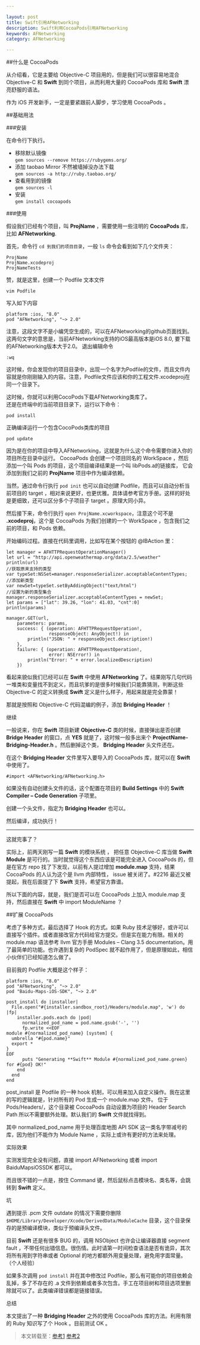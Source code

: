 ```yaml
---

layout: post
title: Swift引用AFNetworking
description: Swift利用CocoaPods引用AFNetworking
keywords: AFNetworking
category: AFNetworking

---
```


##什么是 CocoaPods


从介绍看，它是主要给 Objective-C 项目用的，但是我们可以很容易地混合 Objective-C 和 **Swift** 到同个项目，从而利用大量的 CocoaPods 库和 **Swift** 漂亮舒服的语法。

作为 iOS 开发新手，一定是要紧跟前人脚步，学习使用 CocoaPods 。

##基础用法


###安装

在命令行下执行。  

+ 移除默认镜像  
`gem sources --remove https://rubygems.org/`   
+ 添加 taobao Mirror 不然被墙掉没办法下载  
`gem sources -a http://ruby.taobao.org/`
+ 查看用到的镜像  
`gem sources -l`   
+ 安装  
`gem install cocoapods`
  
###使用

假设我们已经有个项目，叫 **ProjName** ，需要使用一些注明的 **CocoaPods** 库，比如 **AFNetworking**.


首先，命令行 `cd 到我们的项目目录`，一般 `ls` 命令会看到如下几个文件夹：

	ProjName
	ProjName.xcodeproj
	ProjNameTests
赞，就是这里，创建一个 Podfile 文本文件

	vim Podfile
写入如下内容

	platform :ios, "8.0"
	pod "AFNetworking", "~> 2.0"
注意，这段文字不是小编凭空生成的，可以在AFNetworking的github页面找到。  
这两句文字的意思是，当前AFNetworking支持的iOS最高版本是iOS 8.0, 要下载的AFNetworking版本大于2.0。
退出编辑命令

	:wq
	
这时候，你会发现你的项目目录中，出现一个名字为Podfile的文件，而且文件内容就是你刚刚输入的内容。注意，Podfile文件应该和你的工程文件.xcodeproj在同一个目录下。

这时候，你就可以利用CocoPods下载AFNetworking类库了。  
还是在终端中的当前项目目录下，运行以下命令：

	pod install
正确编译运行一个包含CocoPods类库的项目

	pod update
因为是在你的项目中导入AFNetworking，这就是为什么这个命令需要你进入你的项目所在目录中运行。
CocoaPods 会创建一个项目同名的 WorkSpace ，然后添加一个叫 Pods 的项目，这个项目编译结果是一个叫 libPods.a的链接库， 它会添加到我们之前的 **ProjName** 项目中作为编译依赖。

当然，通过命令行执行 `pod init` 也可以自动创建 Podfile，而且可以自动分析当前项目的 target ，相对来说更好，也更优雅。具体请参考官方手册。这样的好处是更细致，还可以区分多个子项目子 target 。原理大同小异。

然后接下来，命令行执行 `open ProjName.xcworkspace`，注意这个可不是 **.xcodeproj**，这个是 CocoaPods 为我们创建的一个 WorkSpace ，包含我们之前的项目，和 Pods 依赖。

开始编码过程。直接在代码里调用，比如写在某个按钮的 @IBAction 里：

    let manager = AFHTTPRequestOperationManager()
    let url = "http://api.openweathermap.org/data/2.5/weather"
    println(url)
	//获取原来支持的类型
    var typeSet:NSSet=manager.responseSerializer.acceptableContentTypes;
    //添加新类型
    var newSet=typeSet.setByAddingObject("text/html")
    //设置为新的类型集合
    manager.responseSerializer.acceptableContentTypes = newSet;
    let params = ["lat": 39.26, "lon": 41.03, "cnt":0]
    println(params)

    manager.GET(url,
        parameters: params,
        success: { (operation: AFHTTPRequestOperation!,
                    responseObject: AnyObject!) in
            println("JSON: " + responseObject.description!)
        },
        failure: { (operation: AFHTTPRequestOperation!,
                    error: NSError!) in
            println("Error: " + error.localizedDescription)
        })


看起来貌似我们已经可以在 **Swift** 中使用 **AFNetworking** 了。结果刚写几句代码一堆类和变量找不到定义，而且坑爹的是很多时候我们只能靠猜测，判断这些 Objective-C 的定义转换成 **Swift** 定义是什么样子，用起来就是完全靠蒙！

那就是按照和 Objective-C 代码混编的例子，添加 **Bridging Header** ！

继续

一般说来，你在 **Swift** 项目新建 **Objective-C** 类的时候，直接弹出是否创建 **Bridge Header** 的窗口，点 **YES** 就是了，这时候一般多出来个 **ProjectName-Bridging-Header.h** 。然后删掉这个类， **Bridging Header** 头文件还在。

在这个 **Bridging Header** 文件里写入要导入的 CocoaPods 库，就可以在 **Swift** 中使用了。

	#import <AFNetworking/AFNetworking.h>
如果没有自动创建头文件的话，这个配置在项目的 **Build Settings** 中的 **Swift Compiler – Code Generation** 子项里。

创建一个头文件，指定为 **Bridging Header** 也可以。

然后编译，成功执行！
******
这就完事了？

实际上，前两天刚写一篇 **Swift** 的模块系统 ， 把任意 Objective-C 库当做 **Swift Module** 是可行的。当时就觉得这个东西应该是可能完全进入 CocoaPods 的，但是在官方 repo 找了下发现，以前有人提过增加 **module.map** 支持，结果 CocoaPods 的人认为这个是 llvm 内部特性， issue 被关闭了。#2216 最近又被提起，我在后面提了下 **Swift** 支持，希望官方靠谱。

所以下面的内容，就是，我们是否可以在 CocoaPods 上加入 module.map 支持，然后直接在 **Swift** 中 import ModuleName ？

##扩展 CocoaPods

考虑了多种方式，最后选择了 Hook 的方式。如果 Ruby 技术足够好，或许可以直接写个插件。或者直接改官方代码给官方提交。但是实在能力有限。相关的 module.map 语法参考 llvm 官方手册 Modules – Clang 3.5 documentation。用了最简单的功能。也许遇到复杂的 PodSpec 就不起作用了，但是原理如此，相信小伙伴们已经知道怎么做了。

目前我的 Podfile 大概是这个样子：


	platform :ios, "8.0"
	pod "AFNetworking", "~> 2.0"
	pod "Baidu-Maps-iOS-SDK", "~> 2.0"
	
	post_install do |installer|
	  File.open("#{installer.sandbox_root}/Headers/module.map", 'w') do |fp|
	    installer.pods.each do |pod|
	      normalized_pod_name = pod.name.gsub('-', '')
	      fp.write <<EOF
	module #{normalized_pod_name} [system] {
	  umbrella "#{pod.name}"
	  export *
	}
	EOF
	      puts "Generating **Swift** Module #{normalized_pod_name.green} for #{pod} OK!"
	    end
	  end
	end
post_install 是 Podfile 的一种 hook 机制，可以用来加入自定义操作。我在这里的写的逻辑就是，针对所有的 Pod 生成一个 module.map 文件。 位于 Pods/Headers/，这个目录被 CocoaPods 自动设置为项目的 Header Search Path 所以不需要额外处理。默认我们的 **Swift** 文件就找得到。

其中 normalized_pod_name 用于处理百度地图 API SDK 这一类名字带减号的库，因为他们不能作为 Module Name ，实际上或许有更好的方法来处理。

实际效果

实测发现完全没有问题，直接 import AFNetworking 或者 import BaiduMapsiOSSDK 都可以。

而且很不错的一点是，按住 Command 键，然后鼠标点击模块名、类名等，会跳转到 **Swift** 定义。

坑

遇到提示 .pcm 文件 outdate 的情况下需要你删除 `$HOME/Library/Developer/Xcode/DerivedData/ModuleCache` 目录，这个目录保存的是预编译模块，类似于预编译头文件。

目前 **Swift** 还是有很多 BUG 的，调用 NSObject 也许会让编译器直接 segment fault ，不带任何出错信息。很伤情。此时请第一时间检查语法是否有诡异，其次将所有用到字符串或者 Optional 的地方都额外用变量处理，避免用字面常量。（个人经验）

如果多次调用 `pod install` 并在其中修改过 Podfile，那么有可能你的项目依赖会乱掉，多了不存在的 .a 文件到依赖或者多次包含。手工在项目树和项目选项里删除就可以了。此类编译错误都是链接错误。

总结

本文提出了一种 **Bridging Header** 之外的使用 CocoaPods 库的方法。利用有限的 Ruby 知识写了个 Hook 。目前测试 OK 。

> 本文转载至：[参考1](http://andelf.github.io/blog/2014/06/23/use-cocoapods-with-swift/)
> [参考2](http://code4app.com/article/cocoapods-install-usage)